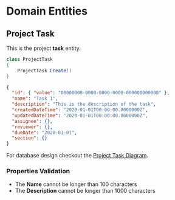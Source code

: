 # Domain Entities

## Project Task

This is the project **task** entity.

```csharp
class ProjectTask
{
    ProjectTask Create()
}
```

```json
{
  "id": { "value": "00000000-0000-0000-0000-000000000000" },
  "name": "Task 1",
  "description": "This is the description of the task",
  "createdDateTime": "2020-01-01T00:00:00.0000000Z",
  "updatedDateTime": "2020-01-01T00:00:00.0000000Z",
  "assignee": {},
  "reviewer": {},
  "dueDate": "2020-01-01",
  "section": {}
}
```

For database design checkout the [Project Task Diagram](../../diagrams/entities/project/Diagram.ProjectTask.md).

### Properties Validation

- The **Name** cannot be longer than 100 characters
- The **Description** cannot be longer than 1000 characters
